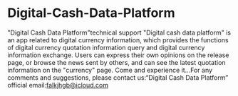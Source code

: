 # Digital-Cash-Data-Platform
"Digital Cash Data Platform"technical support
"Digital cash data platform" is an app related to digital currency information, which provides the functions of digital currency quotation information query and digital currency information exchange. Users can express their own opinions on the release page, or browse the news sent by others, and can see the latest quotation information on the "currency" page. Come and experience it…For any comments and suggestions, please contact us:“Digital Cash Data Platform” official email:falkjhgb@icloud.com
